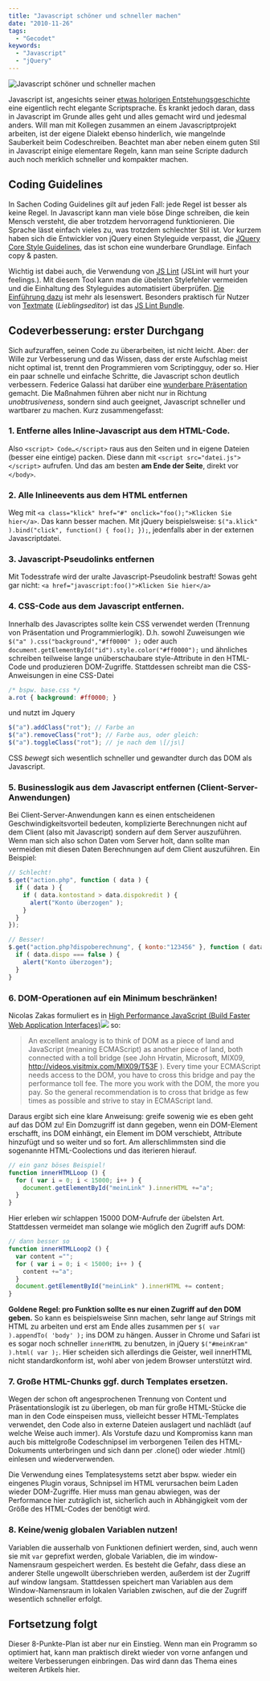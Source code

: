 ```yaml
---
title: "Javascript schöner und schneller machen"
date: "2010-11-26"
tags:
  - "Gecodet"
keywords:
  - "Javascript"
  - "jQuery"
---
```


![Javascript schöner und schneller machen](/img/codecandies/aintbroke.jpg)

Javascript ist, angesichts seiner [etwas holprigen Entstehungsgeschichte](http://en.wikipedia.org/wiki/JavaScript#History) eine eigentlich recht elegante Scriptsprache. Es krankt jedoch daran, dass in Javascript im Grunde alles geht und alles gemacht wird und jedesmal anders. Will man mit Kollegen zusammen an einem Javascriptprojekt arbeiten, ist der eigene Dialekt ebenso hinderlich, wie mangelnde Sauberkeit beim Codeschreiben. Beachtet man aber neben einem guten Stil in Javascript einige elementare Regeln, kann man seine Scripte dadurch auch noch merklich schneller und kompakter machen.

## Coding Guidelines

In Sachen Coding Guidelines gilt auf jeden Fall: jede Regel ist besser als keine Regel. In Javascript kann man viele böse Dinge schreiben, die kein Mensch versteht, die aber trotzdem hervorragend funktionieren. Die Sprache lässt einfach vieles zu, was trotzdem schlechter Stil ist. Vor kurzem haben sich die Entwickler von jQuery einen Styleguide verpasst, die [JQuery Core Style Guidelines](http://docs.jquery.com/JQuery_Core_Style_Guidelines), das ist schon eine wunderbare Grundlage. Einfach copy & pasten.

Wichtig ist dabei auch, die Verwendung von [JS Lint](http://jslint.com/) (JSLint will hurt your feelings.). Mit diesem Tool kann man die übelsten Stylefehler vermeiden und die Einhaltung des Styleguides automatisiert überprüfen. [Die Einführung dazu](http://www.jslint.com/lint.html) ist mehr als lesenswert. Besonders praktisch für Nutzer von [Textmate](http://macromates.com/) (_Lieblingseditor_) ist das [JS Lint Bundle](http://andrewdupont.net/2006/10/01/javascript-tools-textmate-bundle/).

## Codeverbesserung: erster Durchgang

Sich aufzuraffen, seinen Code zu überarbeiten, ist nicht leicht. Aber: der Wille zur Verbesserung und das Wissen, dass der erste Aufschlag meist nicht optimal ist, trennt den Programmieren vom Scriptingguy, oder so. Hier ein paar schnelle und einfache Schritte, die Javascript schon deutlich verbessern. Federice Galassi hat darüber eine [wunderbare Präsentation](http://www.slideshare.net/mobile/fgalassi/refactoring-to-unobtrusive-javascript) gemacht. Die Maßnahmen führen aber nicht nur in Richtung _unobtrusiveness_, sondern sind auch geeignet, Javascript schneller und wartbarer zu machen. Kurz zusammengefasst:

### 1. Entferne alles Inline-Javascript aus dem HTML-Code.
Also `<script> Code…</script>` raus aus den Seiten und in eigene Dateien (besser eine eintige) packen. Diese dann mit `<script src="datei.js"></script>` aufrufen. Und das am besten **am Ende der Seite**, direkt vor `</body>`.

### 2. Alle Inlineevents aus dem HTML entfernen
Weg mit `<a class="klick" href="#" onclick="foo();">Klicken Sie hier</a>`. Das kann besser machen. Mit jQuery beispielsweise: `$("a.klick" ).bind("click", function() { foo(); });`, jedenfalls aber in der externen Javascriptdatei.

### 3. Javascript-Pseudolinks entfernen
Mit Todesstrafe wird der uralte Javascript-Pseudolink bestraft! Sowas geht gar nicht: `<a href="javascript:foo()">Klicken Sie hier</a>`

### 4. CSS-Code aus dem Javascript entfernen.
Innerhalb des Javascriptes sollte kein CSS verwendet werden (Trennung von Präsentation und Programmierlogik). D.h. sowohl Zuweisungen wie `$("a" ).css("background","#ff0000" );` oder auch `document.getElementById("id").style.color("#ff0000");` und ähnliches schreiben teilweise lange unüberschaubare style-Attribute in den HTML-Code und produzieren DOM-Zugriffe. Stattdessen schreibt man die CSS-Anweisungen in eine CSS-Datei

```css
/* bspw. base.css */
a.rot { background: #ff0000; }
```

und nutzt im Jquery

```js
$("a").addClass("rot"); // Farbe an
$("a").removeClass("rot"); // Farbe aus, oder gleich:
$("a").toggleClass("rot"); // je nach dem \[/js\]
```

CSS _bewegt_ sich wesentlich schneller und gewandter durch das DOM als Javascript.

### 5. Businesslogik aus dem Javascript entfernen (Client-Server-Anwendungen)
Bei Client-Server-Anwendungen kann es einen entscheidenen Geschwindigkeitsvorteil bedeuten, komplizierte Berechnungen nicht auf dem Client (also mit Javascript) sondern auf dem Server auszuführen. Wenn man sich also schon Daten vom Server holt, dann sollte man vermeiden mit diesen Daten Berechnungen auf dem Client auszuführen. Ein Beispiel:

```js
// Schlecht!
$.get("action.php", function ( data ) {
  if ( data ) {
    if ( data.kontostand > data.dispokredit ) {
      alert("Konto überzogen" );
    }
  }
});

// Besser!
$.get("action.php?dispoberechnung", { konto:"123456" }, function ( data ) {
  if ( data.dispo === false ) {
    alert("Konto überzogen");
  }
}
```

### 6. DOM-Operationen auf ein Minimum beschränken!
Nicolas Zakas formuliert es in [High Performance JavaScript (Build Faster Web Application Interfaces)](http://www.amazon.de/gp/product/059680279X?ie=UTF8&tag=couchblogorg-21&linkCode=as2&camp=1638&creative=19454&creativeASIN=059680279X)![](http://www.assoc-amazon.de/e/ir?t=couchblogorg-21&l=as2&o=3&a=059680279X) so:

> An excellent analogy is to think of DOM as a piece of land and JavaScript (meaning ECMAScript) as another piece of land, both connected with a toll bridge (see John Hrvatin, Microsoft, MIX09, http://videos.visitmix.com/MIX09/T53F ). Every time your ECMAScript needs access to the DOM, you have to cross this bridge and pay the performance toll fee. The more you work with the DOM, the more you pay. So the general recommendation is to cross that bridge as few times as possible and strive to stay in ECMAScript land.

Daraus ergibt sich eine klare Anweisung: greife sowenig wie es eben geht auf das DOM zu! Ein Domzugriff ist dann gegeben, wenn ein DOM-Element erschafft, ins DOM einhängt, ein Element im DOM verschiebt, Attribute hinzufügt und so weiter und so fort. Am allerschlimmsten sind die sogenannte HTML-Coolections und das iterieren hierauf.

```js
// ein ganz böses Beispiel!
function innerHTMLLoop () {
  for ( var i = 0; i < 15000; i++ ) {
    document.getElementById("meinLink" ).innerHTML +="a";
  }
}
```

Hier erleben wir schlappen 15000 DOM-Aufrufe der übelsten Art. Stattdessen vermeidet man solange wie möglich den Zugriff aufs DOM:

```js
// dann besser so
function innerHTMLLoop2 () {
  var content ="";
  for ( var i = 0; i < 15000; i++ ) {
    content +="a";
  }
  document.getElementById("meinLink" ).innerHTML += content;
}
```

**Goldene Regel: pro Funktion sollte es nur einen Zugriff auf den DOM geben.** So kann es beispielsweise Sinn machen, sehr lange auf Strings mit HTML zu arbeiten und erst am Ende alles zusammen per `$( var ).appendTo( 'body' );` ins DOM zu hängen. Ausser in Chrome und Safari ist es sogar noch schneller `innerHTML` zu benutzen, in jQuery `$("#meinKram" ).html( var );`. Hier scheiden sich allerdings die Geister, weil innerHTML nicht standardkonform ist, wohl aber von jedem Browser unterstützt wird.

### 7. Große HTML-Chunks ggf. durch Templates ersetzen.
Wegen der schon oft angesprochenen Trennung von Content und Präsentationslogik ist zu überlegen, ob man für große HTML-Stücke die man in den Code einspeisen muss, vielleicht besser HTML-Templates verwendet, den Code also in externe Dateien auslagert und nachlädt (auf welche Weise auch immer). Als Vorstufe dazu und Kompromiss kann man auch bis mittelgroße Codeschnipsel im verborgenen Teilen des HTML-Dokuments unterbringen und sich dann per .clone() oder wieder .html() einlesen und wiederverwenden.

Die Verwendung eines Templatesystems setzt aber bspw. wieder ein eingenes Plugin voraus, Schnipsel im HTML verursachen beim Laden wieder DOM-Zugriffe. Hier muss man genau abwiegen, was der Performance hier zuträglich ist, sicherlich auch in Abhängigkeit vom der Größe des HTML-Codes der benötigt wird.

### 8. Keine/wenig globalen Variablen nutzen!
Variablen die ausserhalb von Funktionen definiert werden, sind, auch wenn sie mit `var` geprefixt werden, globale Variablen, die im window-Namensraum gespeichert werden. Es besteht die Gefahr, dass diese an anderer Stelle ungewollt überschrieben werden, außerdem ist der Zugriff auf window langsam. Stattdessen speichert man Variablen aus dem Window-Namensraum in lokalen Variablen zwischen, auf die der Zugriff wesentlich schneller erfolgt.

## Fortsetzung folgt
Dieser 8-Punkte-Plan ist aber nur ein Einstieg. Wenn man ein Programm so optimiert hat, kann man praktisch direkt wieder von vorne anfangen und weitere Verbesserungen einbringen. Das wird dann das Thema eines weiteren Artikels hier.
